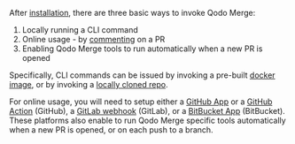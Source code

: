 
After [installation](https://qodo-merge-docs.qodo.ai/installation/), there are three basic ways to invoke Qodo Merge:

1. Locally running a CLI command
2. Online usage - by [commenting](https://github.com/Codium-ai/pr-agent/pull/229#issuecomment-1695021901) on a PR
3. Enabling Qodo Merge tools to run automatically when a new PR is opened


Specifically, CLI commands can be issued by invoking a pre-built [docker image](https://qodo-merge-docs.qodo.ai/installation/locally/#using-docker-image), or by invoking a [locally cloned repo](https://qodo-merge-docs.qodo.ai/installation/locally/#run-from-source).

For online usage, you will need to setup either a [GitHub App](https://qodo-merge-docs.qodo.ai/installation/github/#run-as-a-github-app) or a [GitHub Action](https://qodo-merge-docs.qodo.ai/installation/github/#run-as-a-github-action) (GitHub), a [GitLab webhook](https://qodo-merge-docs.qodo.ai/installation/gitlab/#run-a-gitlab-webhook-server) (GitLab), or a [BitBucket App](https://qodo-merge-docs.qodo.ai/installation/bitbucket/#run-using-codiumai-hosted-bitbucket-app) (BitBucket).
These platforms also enable to run Qodo Merge specific tools automatically when a new PR is opened, or on each push to a branch.
